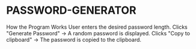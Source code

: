 # PASSWORD-GENERATOR
How the Program Works
User enters the desired password length.
Clicks "Generate Password" → A random password is displayed.
Clicks "Copy to clipboard" → The password is copied to the clipboard.